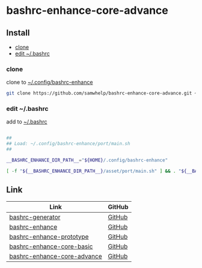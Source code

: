 

# bashrc-enhance-core-advance



## Install

* [clone](#clone)
* [edit ~/.bashrc](#edit-bashrc)


### clone

clone to [~/.config/bashrc-enhance](.)

``` sh
git clone https://github.com/samwhelp/bashrc-enhance-core-advance.git ~/.config/bashrc-enhance
```


### edit ~/.bashrc

add to [~/.bashrc](helper/share/sample/bashrc/basic/.bashrc)

``` sh

##
## Load: ~/.config/bashrc-enhance/port/main.sh
##

__BASHRC_ENHANCE_DIR_PATH__="${HOME}/.config/bashrc-enhance"

[ -f "${__BASHRC_ENHANCE_DIR_PATH__}/asset/port/main.sh" ] && . "${__BASHRC_ENHANCE_DIR_PATH__}/asset/port/main.sh"

```


## Link

| Link | GitHub |
| ---- | ------ |
| [bashrc-generator](https://samwhelp.github.io/bashrc-generator/) | [GitHub](https://github.com/samwhelp/bashrc-generator) |
| [bashrc-enhance](https://samwhelp.github.io/bashrc-enhance/) | [GitHub](https://github.com/samwhelp/bashrc-enhance) |
| [bashrc-enhance-prototype](https://samwhelp.github.io/bashrc-enhance-prototype/) | [GitHub](https://github.com/samwhelp/bashrc-enhance-prototype) |
| [bashrc-enhance-core-basic](https://samwhelp.github.io/bashrc-enhance-core-basic/) | [GitHub](https://github.com/samwhelp/bashrc-enhance-core-basic) |
| [bashrc-enhance-core-advance](https://samwhelp.github.io/bashrc-enhance-core-advance/) | [GitHub](https://github.com/samwhelp/bashrc-enhance-core-advance) |
